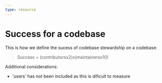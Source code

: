 ```yaml
---
type: resource
---
```


# Success for a codebase

This is how we define the sucess of codebase stewardship on a codebase:

> Success = (contributorsx2)x(maintainersx10)

Additional considerations:
* 'users' has not been included as this is dificult to measure 
